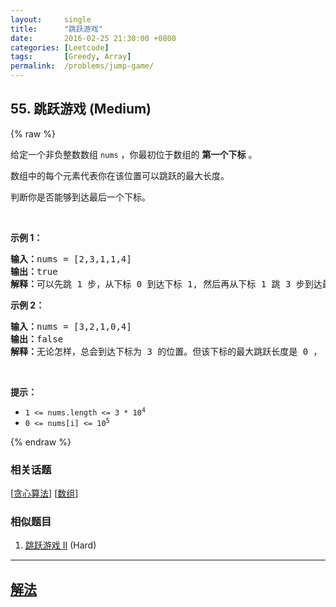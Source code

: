 ```yaml
---
layout:     single
title:      "跳跃游戏"
date:       2016-02-25 21:30:00 +0800
categories: [Leetcode]
tags:       [Greedy, Array]
permalink:  /problems/jump-game/
---
```


## 55. 跳跃游戏 (Medium)

{% raw %}

<p>给定一个非负整数数组 <code>nums</code> ，你最初位于数组的 <strong>第一个下标</strong> 。</p>

<p>数组中的每个元素代表你在该位置可以跳跃的最大长度。</p>

<p>判断你是否能够到达最后一个下标。</p>

<p> </p>

<p><strong>示例 1：</strong></p>

<pre>
<strong>输入：</strong>nums = [2,3,1,1,4]
<strong>输出：</strong>true
<strong>解释：</strong>可以先跳 1 步，从下标 0 到达下标 1, 然后再从下标 1 跳 3 步到达最后一个下标。
</pre>

<p><strong>示例 2：</strong></p>

<pre>
<strong>输入：</strong>nums = [3,2,1,0,4]
<strong>输出：</strong>false
<strong>解释：</strong>无论怎样，总会到达下标为 3 的位置。但该下标的最大跳跃长度是 0 ， 所以永远不可能到达最后一个下标。
</pre>

<p> </p>

<p><strong>提示：</strong></p>

<ul>
	<li><code>1 <= nums.length <= 3 * 10<sup>4</sup></code></li>
	<li><code>0 <= nums[i] <= 10<sup>5</sup></code></li>
</ul>

{% endraw %}

### 相关话题
  [[贪心算法](https://github.com/openset/leetcode/tree/master/tag/greedy/README.md)]
  [[数组](https://github.com/openset/leetcode/tree/master/tag/array/README.md)]

### 相似题目
  1. [跳跃游戏 II](/problems/jump-game-ii) (Hard)

---

## [解法](https://github.com/openset/leetcode/tree/master/problems/jump-game)
